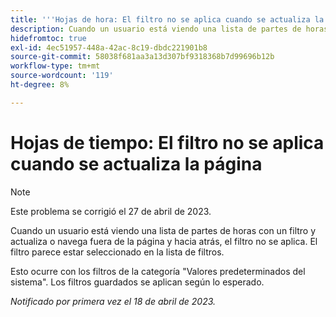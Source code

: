 ```yaml
---
title: '''Hojas de hora: El filtro no se aplica cuando se actualiza la página"'
description: Cuando un usuario está viendo una lista de partes de horas con un filtro y actualiza o navega fuera de la página y hacia atrás, el filtro no se aplica. El filtro parece estar seleccionado en la lista de filtros.
hidefromtoc: true
exl-id: 4ec51957-448a-42ac-8c19-dbdc221901b8
source-git-commit: 58038f681aa3a13d307bf9318368b7d99696b12b
workflow-type: tm+mt
source-wordcount: '119'
ht-degree: 8%

---
```


# Hojas de tiempo: El filtro no se aplica cuando se actualiza la página

>[!NOTE]
>
>Este problema se corrigió el 27 de abril de 2023.

Cuando un usuario está viendo una lista de partes de horas con un filtro y actualiza o navega fuera de la página y hacia atrás, el filtro no se aplica. El filtro parece estar seleccionado en la lista de filtros.

Esto ocurre con los filtros de la categoría &quot;Valores predeterminados del sistema&quot;. Los filtros guardados se aplican según lo esperado.

_Notificado por primera vez el 18 de abril de 2023._

